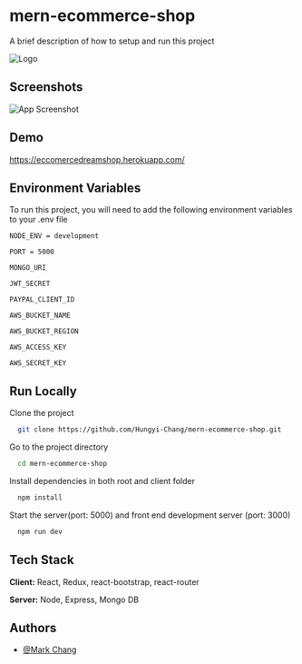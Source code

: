 
# mern-ecommerce-shop

A brief description of how to setup and run this project 


![Logo](https://mern-dream-shop.s3.ap-southeast-2.amazonaws.com/favicon-32x32.png)

    
## Screenshots

![App Screenshot](https://mern-dream-shop.s3.ap-southeast-2.amazonaws.com/WX20210809-120056%402x.png)

  
## Demo

https://eccomercedreamshop.herokuapp.com/

  
## Environment Variables

To run this project, you will need to add the following environment variables to your .env file

`NODE_ENV = development`

`PORT = 5000`

`MONGO_URI`

`JWT_SECRET`

`PAYPAL_CLIENT_ID`

`AWS_BUCKET_NAME`

`AWS_BUCKET_REGION`

`AWS_ACCESS_KEY`

`AWS_SECRET_KEY`
  
## Run Locally

Clone the project

```bash
  git clone https://github.com/Hungyi-Chang/mern-ecommerce-shop.git
```

Go to the project directory

```bash
  cd mern-ecommerce-shop
```

Install dependencies in both root and client folder

```bash
  npm install
```

Start the server(port: 5000) and front end development server (port: 3000) 

```bash
  npm run dev
```

  
## Tech Stack

**Client:** React, Redux, react-bootstrap, react-router

**Server:** Node, Express, Mongo DB

  
## Authors

- [@Mark Chang](https://github.com/Hungyi-Chang)

  

